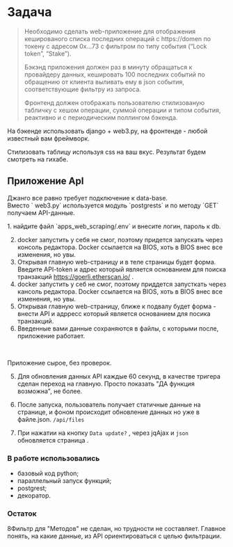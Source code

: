 # Задача 
> Необходимо сделать web-приложение для отображения кешированого списка последних операций с https://domen  по 
> токену c адресом 0x...73 с фильтром по типу события (“Lock token”, “Stake”).
> 
> Бэкэнд приложения должен раз в минуту обращаться к провайдеру данных, кешировать 100 последних событий по обращению от клиента выливать ему в json события, соответствующие фильтру из запроса. 
> 
> Фронтенд должен отображать пользователю стилизованую табличку с хешом операции, суммой операции и типом события, реактивно и с периодическим поллингом бэкенда. 


На бэкенде использовать django + web3.py, на фронтенде - любой известный вам фреймворк.

Стилизовать таблицу используя css на ваш вкус. 
Результат будем смотреть на гихабе.

## Приложение ApI

<p>Джанго все равно требует подключение к data-base.<br>
Вместо ` web3.py` используется модуль `postgrests` и по методу `GET` получаем API-данные.
  </p>
1. найдите файл `apps_web_scraping/.env` и внесите логин, пароль к db.

2. docker запустить у себя не смог, поэтому придется запускать через консоль редактора. Docker ссылается на 
BIOS, хоть в BIOS внес все изменения, но увы.
3. Открывая главную web-страницу и в теле страницы будет форма.
Введите API-token и адрес который является основанием для поиска транзакций https://goerli.etherscan.io/ .
2. docker запустить у себ не смог, поэтому приддется запусткать через кансоль редактора. Docker ссылается на 
BIOS, хоть в BIOS внес все изменения, но увы.
3. Открывая главную web-страницу, ближе к подвалу будет форма - внести API и адрресс который является основанием для посика транзакций.
4. Введенные вами данные сохраняются в файлы, с которыми после, приложение работает.
<br>
<p>
   Приложение сырое, без проверок. 
</p>

5. Для обновления данных API каждые 60 секунд, в качестве тригера сделан переход на главную. Просто показать "ДА 
   функция возможна", не более.

6. После запуска, пользователь получает статичные данные на странице, и фоном происходит обновление данных но уже в 
   файле.json. `/api/files`<br>
7. При нажатии на кнопку `Data update?` , через jqAjax и `json` обновляется страница .


### В работе использовались

- базовый код python;
- параллельный запуск функций;
- postgrest;
- декоратор.

### Остаток
8Фильтр для "Методов" не сделан, но трудности не составляет. Главное понять, на какие данные, из API 
     ориентироваться с целью фильтрации. <br>